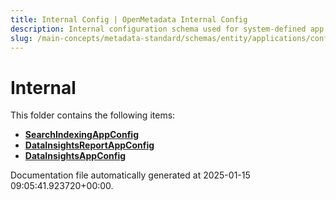 ```yaml
---
title: Internal Config | OpenMetadata Internal Config
description: Internal configuration schema used for system-defined app behaviors and execution logic.
slug: /main-concepts/metadata-standard/schemas/entity/applications/configuration/internal
---
```


# Internal

This folder contains the following items:

- [**SearchIndexingAppConfig**](/main-concepts/metadata-standard/schemas/entity/applications/configuration/internal/searchindexingappconfig)
- [**DataInsightsReportAppConfig**](/main-concepts/metadata-standard/schemas/entity/applications/configuration/internal/datainsightsreportappconfig)
- [**DataInsightsAppConfig**](/main-concepts/metadata-standard/schemas/entity/applications/configuration/internal/datainsightsappconfig)


Documentation file automatically generated at 2025-01-15 09:05:41.923720+00:00.
